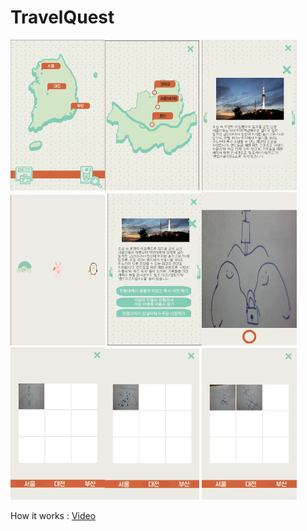 # TravelQuest


<img src="./IMG/1_MainMap.PNG" width="30%" height="30%"><img src="./IMG/2_SeoulMap.PNG" width="30%" height="30%">
<img src="./IMG/3_NamSan.PNG" width="30%" height="30%"><img src="./IMG/4_Mascot.PNG" width="30%" height="30%">
<img src="./IMG/5_NamSamQuest.PNG" width="30%" height="30%"><img src="./IMG/6_SajinJJIK.PNG" width="30%" height="30%">
<img src="./IMG/7_Seoul.PNG" width="30%" height="30%"><img src="./IMG/8_Daejeon.PNG" width="30%" height="30%">
<img src="./IMG/9_Busan.PNG" width="30%" height="30%">

How it works : [Video](https://drive.google.com/open?id=1winZIoo6fjzZRiQRmg51l-zjubikHwdT)
